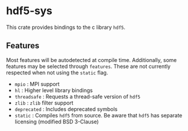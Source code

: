 # hdf5-sys

This crate provides bindings to the c library `hdf5`.

## Features

Most features will be autodetected at compile time. Additionally, some features may be selected through `features`. These are not currently respected when not using the `static` flag.

* `mpio` : MPI support
* `hl` : Higher level library bindings
* `threadsafe` : Requests a thread-safe version of `hdf5`
* `zlib` : `zlib` filter support
* `deprecated` :  Includes deprecated symbols
* `static` : Compiles `hdf5` from source. Be aware that `hdf5` has separate licensing (modified BSD 3-Clause)
